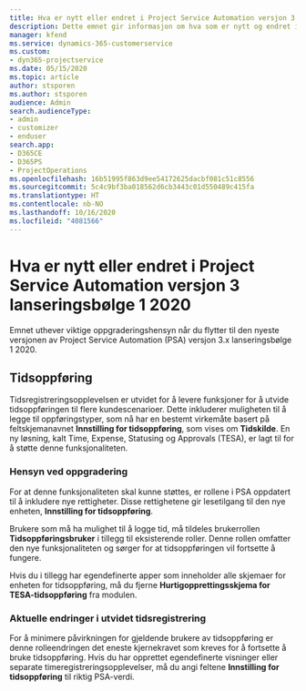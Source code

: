 ```yaml
---
title: Hva er nytt eller endret i Project Service Automation versjon 3.x lanseringsbølge 1 2020
description: Dette emnet gir informasjon om hva som er nytt og endret i Project Service Automation versjon 3 lanseringsbølge 1 2020.
manager: kfend
ms.service: dynamics-365-customerservice
ms.custom:
- dyn365-projectservice
ms.date: 05/15/2020
ms.topic: article
author: stsporen
ms.author: stsporen
audience: Admin
search.audienceType:
- admin
- customizer
- enduser
search.app:
- D365CE
- D365PS
- ProjectOperations
ms.openlocfilehash: 16b51995f863d9ee54172625dacbf081c51c8556
ms.sourcegitcommit: 5c4c9bf3ba018562d6cb3443c01d550489c415fa
ms.translationtype: HT
ms.contentlocale: nb-NO
ms.lasthandoff: 10/16/2020
ms.locfileid: "4081566"
---
```

# <a name="whats-new-or-changed-in-project-service-automation-version-3-wave-1-2020"></a>Hva er nytt eller endret i Project Service Automation versjon 3 lanseringsbølge 1 2020
Emnet uthever viktige oppgraderingshensyn når du flytter til den nyeste versjonen av Project Service Automation (PSA) versjon 3.x lanseringsbølge 1 2020.

## <a name="time-entry"></a>Tidsoppføring
Tidsregistreringsopplevelsen er utvidet for å levere funksjoner for å utvide tidsoppføringen til flere kundescenarioer. Dette inkluderer muligheten til å legge til oppføringstyper, som nå har en bestemt virkemåte basert på feltskjemanavnet **Innstilling for tidsoppføring**, som vises om **Tidskilde**. En ny løsning, kalt Time, Expense, Statusing og Approvals (TESA), er lagt til for å støtte denne funksjonaliteten.

### <a name="upgrade-consideration"></a>Hensyn ved oppgradering
For at denne funksjonaliteten skal kunne støttes, er rollene i PSA oppdatert til å inkludere nye rettigheter. Disse rettighetene gir lesetilgang til den nye enheten, **Innstilling for tidsoppføring**.

Brukere som må ha mulighet til å logge tid, må tildeles brukerrollen **Tidsoppføringsbruker** i tillegg til eksisterende roller. Denne rollen omfatter den nye funksjonaliteten og sørger for at tidsoppføringen vil fortsette å fungere.

Hvis du i tillegg har egendefinerte apper som inneholder alle skjemaer for enheten for tidsoppføring, må du fjerne **Hurtigopprettingsskjema for TESA-tidsoppføring** fra modulen.

### <a name="currently-extended-time-entry-changes"></a>Aktuelle endringer i utvidet tidsregistrering
For å minimere påvirkningen for gjeldende brukere av tidsoppføring er denne rolleendringen det eneste kjernekravet som kreves for å fortsette å bruke tidsoppføring. Hvis du har opprettet egendefinerte visninger eller separate timeregistreringsopplevelser, må du angi feltene **Innstilling for tidsoppføring** til riktig PSA-verdi.
